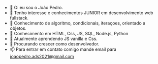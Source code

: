 - 👋 Oi eu sou o João Pedro.
- 🌱 Tenho interesse e conhecimentos JUNIOR em desenvolvimento web fullstack.
- 🌱 Conhecimento de algoritmo, condicionais, iteraçoes, orientado a objetos.
- 🌱 Conhecimento em HTML, Css, JS, SQL, Node.js, Python
- 🌱 Atualmente aprendendo JS vanilla e Css.
- 🌱 Procurando crescer como desenvolvedor.
- 📫 Para entrar em contato comigo mande email para joaopedro.ads2021@gmail.com 

<!---
papaganesha/papaganesha is a ✨ special ✨ repository because its `README.md` (this file) appears on your GitHub profile.
You can click the Preview link to take a look at your changes.
--->
